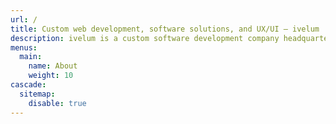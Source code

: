 ```yaml
---
url: /
title: Custom web development, software solutions, and UX/UI — ivelum
description: ivelum is a custom software development company headquartered in Vilnius, Lithuania. We love building digital products for start-ups and established businesses.
menus:
  main:
    name: About
    weight: 10
cascade:
  sitemap:
    disable: true
---
```

